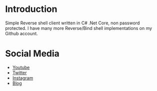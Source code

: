 # Introduction
Simple Reverse shell client written in C# .Net Core, non password protected.
I have many more Reverse/Bind shell implementations on my Github account.

# Social Media
- [Youtube](https://youtube.com/Melardev)
- [Twitter](https://twitter.com/@melardev)
- [Instagram](https://instagram.com/melar_dev)
- [Blog](http://melardev.com)
